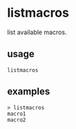 # listmacros

list available macros.

## usage

```
listmacros
```

## examples

```
> listmacros
macro1
macro2
```
